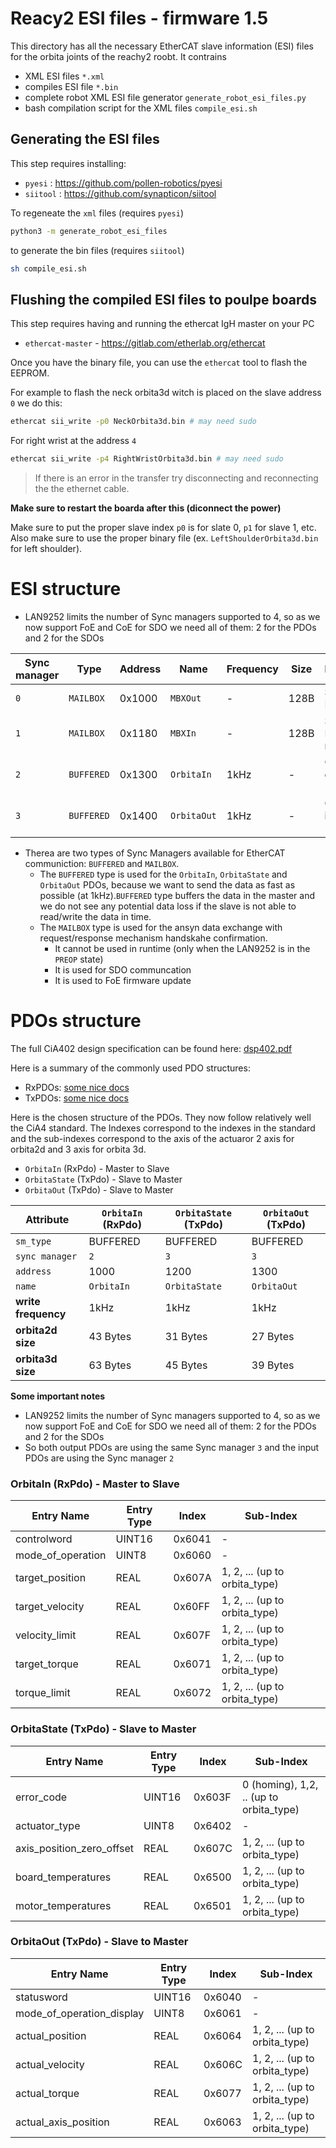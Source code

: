 # Reacy2 ESI files - firmware 1.5

This directory has all the necessary EtherCAT slave information (ESI) files for the orbita joints of the reachy2 roobt. 
It contrains
- XML ESI files `*.xml`
- compiles ESI file `*.bin`
- complete robot XML ESI file generator `generate_robot_esi_files.py`
- bash compilation script for the XML files `compile_esi.sh`

## Generating the ESI files  

This step requires installing: 
- `pyesi` : https://github.com/pollen-robotics/pyesi
- `siitool` : https://github.com/synapticon/siitool

To regeneate the `xml` files  (requires `pyesi`)
```bash
python3 -m generate_robot_esi_files
```

to generate the bin files (requires `siitool`)
```bash
sh compile_esi.sh
```

## Flushing the compiled ESI files to poulpe boards

This step requires having and running the ethercat IgH master on your PC
- `ethercat-master` - https://gitlab.com/etherlab.org/ethercat

Once you have the binary file, you can use the `ethercat` tool to flash the EEPROM. 

For example to flash the neck orbita3d witch is placed on the slave address `0` we do this:

```bash
ethercat sii_write -p0 NeckOrbita3d.bin # may need sudo
```
For right wrist at the address `4`
```bash
ethercat sii_write -p4 RightWristOrbita3d.bin # may need sudo
```

> If there is an error in the transfer try disconnecting and reconnecting the the ethernet cable.


**Make sure to restart the boarda after this (diconnect the power)**

Make sure to put the proper slave index `p0` is for slate 0, `p1` for slave 1, etc.
Also make sure to use the proper binary file (ex. `LeftShoulderOrbita3d.bin` for left shoulder).


# ESI structure

-  LAN9252 limits the number of Sync managers supported to 4, so as we now support FoE and CoE for SDO we need all of them: 2 for the PDOs and 2 for the SDOs

Sync manager | Type | Address | Name | Frequency | Size | Description
--- | --- | --- | --- | --- | --- | ---
`0` | `MAILBOX` | 0x1000 | `MBXOut` | - | 128B | SDO and FoE request
`1` | `MAILBOX` | 0x1180 | `MBXIn` | - | 128B | SDO and FoE respense
`2` | `BUFFERED` | 0x1300 | `OrbitaIn` | 1kHz | - | Orbita PDO outputs at 1kHz
`3` | `BUFFERED` | 0x1400 | `OrbitaOut` | 1kHz | - | Orbita PDO inputs at 1kHz

- Therea are two types of Sync Managers available for EtherCAT communiction: `BUFFERED` and `MAILBOX`. 
    - The `BUFFERED` type is used for the `OrbitaIn`, `OrbitaState` and `OrbitaOut` PDOs, because we want to send the data as fast as possible (at 1kHz).`BUFFERED` type buffers the data in the master and we do not see any potential data loss if the slave is not able to read/write the data in time. 
    - The `MAILBOX` type is used for the ansyn data exchange with request/response mechanism handskahe confirmation. 
        - It cannot be used in runtime (only when the LAN9252 is in the `PREOP` state)
        - It is used for SDO communcation
        - It is used to FoE firmware update


# PDOs structure

The full CiA402 design specification can be found here: [dsp402.pdf](../../docs/images/dsp402.pdf)

Here is a summary of the commonly used PDO structures:
- RxPDOs: [some nice docs](https://doc.synapticon.com/node/sw5.1/object_dict/pdo/rxpdo.html)
- TxPDOs: [some nice docs](https://doc.synapticon.com/node/sw5.1/object_dict/pdo/txpdo.html?tocpath=Software%20Reference%205.1%7CProcess%20Data%20Objects%20(PDO)%7C_____2)

Here is the chosen structure of the PDOs. They now follow relatively well the CiA4 standard. 
The Indexes correspond to the indexes in the standard and the sub-indexes correspond to the axis of the actuaror 2 axis for orbita2d and 3 axis for orbita 3d.

- `OrbitaIn` (RxPdo) - Master to Slave
- `OrbitaState` (TxPdo) - Slave to Master
- `OrbitaOut` (TxPdo) - Slave to Master


| Attribute | `OrbitaIn` (RxPdo) | `OrbitaState` (TxPdo) | `OrbitaOut` (TxPdo)
| --- | --- | --- | --- |
| `sm_type` | BUFFERED | BUFFERED |  BUFFERED |
| `sync manager` | `2` | `3` | `3`
| `address` | 1000 | 1200 | 1300 | 
| `name` | `OrbitaIn` |  `OrbitaState` |  `OrbitaOut` |
| **write frequency** | 1kHz | 1kHz |  1kHz |
| **orbita2d size** | 43 Bytes | 31 Bytes | 27 Bytes |
| **orbita3d size** | 63 Bytes | 45 Bytes | 39 Bytes |

**Some important notes** 
- LAN9252 limits the number of Sync managers supported to 4, so as we now support FoE and CoE for SDO we need all of them: 2 for the PDOs and 2 for the SDOs
- So both output PDOs are using the same Sync manager `3` and the input PDOs are using the Sync manager `2`

### OrbitaIn (RxPdo)  - Master to Slave

| Entry Name | Entry Type | Index | Sub-Index | 
| --- | --- | --- | --- |
| controlword | UINT16 | 0x6041 | - |
| mode_of_operation | UINT8 | 0x6060 | - |
| target_position | REAL | 0x607A | 1, 2, ... (up to orbita_type) |
| target_velocity | REAL | 0x60FF | 1, 2, ... (up to orbita_type) |
| velocity_limit | REAL | 0x607F | 1, 2, ... (up to orbita_type) |
| target_torque | REAL | 0x6071 | 1, 2, ... (up to orbita_type) |
| torque_limit | REAL | 0x6072 | 1, 2, ... (up to orbita_type) |

### OrbitaState (TxPdo)  - Slave to Master

| Entry Name | Entry Type | Index | Sub-Index |
| --- | --- | --- | --- |
| error_code | UINT16 | 0x603F | 0 (homing), 1,2, .. (up to orbita_type) |
| actuator_type | UINT8 | 0x6402 | - |
| axis_position_zero_offset | REAL | 0x607C | 1, 2, ... (up to orbita_type) |
| board_temperatures | REAL | 0x6500 | 1, 2, ... (up to orbita_type) |
| motor_temperatures | REAL | 0x6501 | 1, 2, ... (up to orbita_type) |

### OrbitaOut (TxPdo) - Slave to Master



| Entry Name | Entry Type | Index | Sub-Index |
| --- | --- | --- | --- |
| statusword | UINT16 | 0x6040 | - |
| mode_of_operation_display | UINT8 | 0x6061 | - |
| actual_position | REAL | 0x6064 | 1, 2, ... (up to orbita_type) |
| actual_velocity | REAL | 0x606C | 1, 2, ... (up to orbita_type) |
| actual_torque | REAL | 0x6077 | 1, 2, ... (up to orbita_type) |
| actual_axis_position | REAL | 0x6063 | 1, 2, ... (up to orbita_type) |
